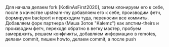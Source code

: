 Для начала делаем fork [KotlinAsFirst2020], затем клонируем его к себе, после в качестве upsteam-my добавляем его к себе, производим фетч, формируем backport и переходим туда, переносим все коммиты. Добавляем форк партнера (Миша Зотов "Kalemz") как апстим-theirs и производим фетч, переходя обратно в ветку мастер, пробуем замерджить, решаем конфликты, добавляем информацию в remotes, делаем commit, пишем howto, делаем commit, а после push
